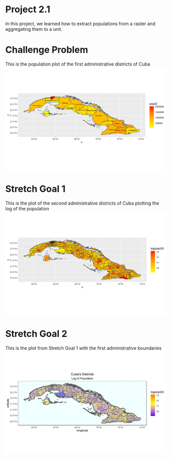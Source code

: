 # Project 2.1

In this project, we learned how to extract populations from a raster and aggregating them to a unit. 

# Challenge Problem
This is the population plot of the first administrative districts of Cuba 
![](cub_pop20.png)

# Stretch Goal 1
This is the plot of the second administrative districts of Cuba plotting the log of the population
![](cub_pop20v2.png)

# Stretch Goal 2
This is the plot from Stretch Goal 1 with the first administrative boundaries
![](cub_pop20v3.png)
